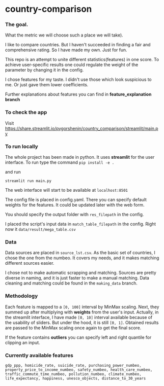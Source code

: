 # country-comparison

### The goal.

What the metric we will choose such a place we will take).

I like to compare countries. But I haven't succeeded in finding a fair and
comprehensive rating. 
So I have made my own. Just for fun. 

This repo is an attempt to unite different statistics(features)
in one score. To achieve user-specific results one could regulate the weight of the 
parameter by changing it in the config. 

I chose features for my taste. I didn't use those which look suspicious to me. 
Or just gave them lower coefficients. 

Further explanations about features you can find in **feature_explanation branch**

### To check the app

Visit https://share.streamlit.io/pvgorshenin/country_comparison/streamlit/main.py

### To run locally

The whole project has been made in python. It uses **streamlit** for the user interface. To run
type the command
`pip install -e .`

and run

`streamlit run main.py`

The web interface will start to be available at `localhost:8501`

The config file is placed in config.yaml. There you can specify default weights for the features.
It could be updated later with the web form. 

You should specify the output folder with `res_filepath` in the config. 

I placed the script's input data in `match_table_filepath` in the config. Right now it 
`data/result/mega_table.csv` 

### Data

Data sources are placed in `source_lst.csv`. As the basic set of countries, I chose the one from the
numbeo. It covers my needs, and it makes matching different sources easier.

I chose not to make automatic scrapping and matching. Sources are pretty diverse in naming, and it is
just faster to make a manual matching. 
Data cleaning and matching could be found in the `making_data` branch.

### Methodology

Each feature is mapped to a `[0, 100]` interval by MinMax scaling. Next, they summed up after multiplying
with **weights** from the user's input. Actually, in the streamlit
interface, I have made `[0, 10]` interval available because of the usability of sliders. 
But under the hood, it is still `[0, 1]`. Obtained results are passed to the MinMax scaling once again to get
the final score.

If the feature contains **outliers** you can specify left and right quantile for clipping an input. 

### Currently available features

`gdp_ppp, homicide_rate, suicide_rate, purchasing_power_numbeo, property_price_to_income_numbeo,
safety_numbeo, health_care_numbeo, traffic_commute_time_numbeo, pollution_numbeo, climate_numbeo, 
life_expectancy, happiness, unesco_objects, distance_to_30_years`